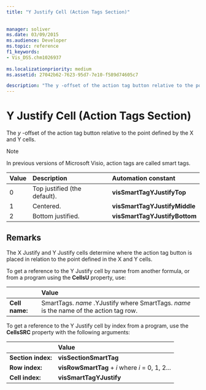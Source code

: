 ```yaml
---
title: "Y Justify Cell (Action Tags Section)"
 
 
manager: soliver
ms.date: 03/09/2015
ms.audience: Developer
ms.topic: reference
f1_keywords:
- Vis_DSS.chm1026937
 
ms.localizationpriority: medium
ms.assetid: 27042b62-7623-95d7-7e10-f589d74605c7

description: "The y -offset of the action tag button relative to the point defined by the X and Y cells."
---
```


# Y Justify Cell (Action Tags Section)

The *y*  -offset of the action tag button relative to the point defined by the X and Y cells.
  
> [!NOTE]
> In previous versions of Microsoft Visio, action tags are called smart tags.
  
|**Value**|**Description**|**Automation constant**|
|:-----|:-----|:-----|
| 0  <br/> | Top justified (the default). |**visSmartTagYJustifyTop** <br/> |
| 1  <br/> | Centered. |**visSmartTagYJustifyMiddle** <br/> |
| 2  <br/> | Bottom justified. |**visSmartTagYJustifyBottom** <br/> |

## Remarks

The X Justify and Y Justify cells determine where the action tag button is placed in relation to the point defined in the X and Y cells.
  
To get a reference to the Y Justify cell by name from another formula, or from a program using the **CellsU** property, use:
  
||Value |
|:-----|:-----|
| **Cell name:**  <br/> | SmartTags. *name* .YJustify where SmartTags. *name* is the name of the action tag row.  <br/> |

To get a reference to the Y Justify cell by index from a program, use the **CellsSRC** property with the following arguments:
  
||Value |
|:-----|:-----|
| **Section index:**  <br/> |**visSectionSmartTag** <br/> |
| **Row index:**  <br/> |**visRowSmartTag** +  *i*            where  *i*  = 0, 1, 2... |
| **Cell index:**  <br/> |**visSmartTagYJustify** <br/> |
